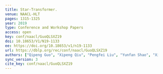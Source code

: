 ```yaml
---
title: Star-Transformer.
venue: NAACL-HLT
pages: 1315-1325
year: 2019
type: Conference and Workshop Papers
access: open
key: conf/naacl/GuoQLSXZ19
doi: 10.18653/V1/N19-1133
ee: https://doi.org/10.18653/v1/n19-1133
url: https://dblp.org/rec/conf/naacl/GuoQLSXZ19
authors: ["Qipeng Guo", "Xipeng Qiu", "Pengfei Liu", "Yunfan Shao", "Xiangyang Xue", "Zheng Zhang"]
sync_version: 3
cite_key: conf/naacl/GuoQLSXZ19
---
```

